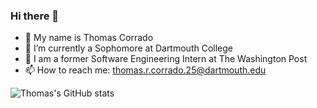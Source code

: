 ### Hi there 👋

- 📝 My name is Thomas Corrado
- 🌲 I’m currently a Sophomore at Dartmouth College
- 📰 I am a former Software Engineering Intern at The Washington Post
- 📫 How to reach me: thomas.r.corrado.25@dartmouth.edu

![Thomas's GitHub stats](https://github-readme-stats.vercel.app/api?username=thomas-corrado&show_icons=true&theme=radical)

